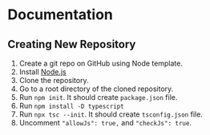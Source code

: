 # Documentation

## Creating New Repository

1. Create a git repo on GitHub using Node template.
2. Install [Node.js](https://nodejs.org/en/)
3. Clone the repository.
4. Go to a root directory of the cloned repository. 
5. Run `npm init`. It should create `package.json` file.
6. Run `npm install -D typescript`
7. Run `npx tsc --init`. It should create `tsconfig.json` file.
8. Uncomment `"allowJs": true,` and `"checkJs": true`.
